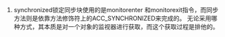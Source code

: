 1. synchronized锁定同步块使用的是monitorenter 和monitorexit指令，而同步方法则是依靠方法修饰符上的ACC_SYNCHRONIZED来完成的。
无论采用哪种方式，其本质是对一个对象的监视器进行获取，而这个获取过程是排他的。